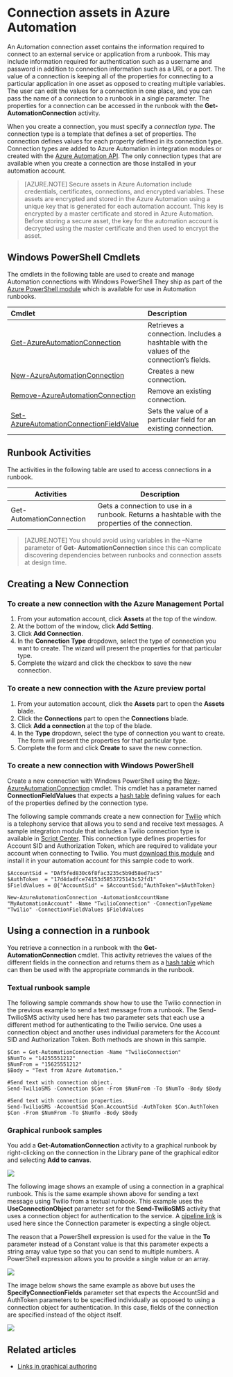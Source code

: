 <properties 
   pageTitle="Connection assets in Azure Automation | Windows Azure"
   description="Connection assets in Azure Automation contain the information required to connect to an external service or application from a runbook.  This article explains the details of connections and how to work with them in both textual and graphical authoring."
   services="automation"
   documentationCenter=""
   authors="bwren"
   manager="stevenka"
   editor="tysonn" />
<tags
	ms.service="automation"
	ms.date="08/18/2015"
	wacn.date=""/>

# Connection assets in Azure Automation

An Automation connection asset contains the information required to connect to an external service or application from a runbook.  This may include information required for authentication such as a username and password in addition to connection information such as a URL or a port. The value of a connection is keeping all of the properties for connecting to a particular application in one asset as opposed to creating multiple variables. The user can edit the values for a connection in one place, and you can pass the name of a connection to a runbook in a single parameter. The properties for a connection can be accessed in the runbook with the **Get-AutomationConnection** activity.

When you create a connection, you must specify a *connection type*. The connection type is a template that defines a set of properties. The connection defines values for each property defined in its connection type. Connection types are added to Azure Automation in integration modules or created with the [Azure Automation API](http://msdn.microsoft.com/zh-cn/library/azure/mt163818.aspx). The only connection types that are available when you create a connection are those installed in your automation account.

>[AZURE.NOTE] Secure assets in Azure Automation include credentials, certificates, connections, and encrypted variables. These assets are encrypted and stored in the Azure Automation using a unique key that is generated for each automation account. This key is encrypted by a master certificate and stored in Azure Automation. Before storing a secure asset, the key for the automation account is decrypted using the master certificate and then used to encrypt the asset.

## Windows PowerShell Cmdlets

The cmdlets in the following table are used to create and manage Automation connections with Windows PowerShell They ship as part of the [Azure PowerShell module](/documentation/articles/powershell-install-configure) which is available for use in Automation runbooks.

|Cmdlet|Description|
|:---|:---|
|[Get-AzureAutomationConnection](http://msdn.microsoft.com/zh-cn/library/dn921828.aspx)|Retrieves a connection. Includes a hashtable with the values of the connection’s fields.|
|[New-AzureAutomationConnection](http://msdn.microsoft.com/zh-cn/library/dn921825.aspx)|Creates a new connection.|
|[Remove-AzureAutomationConnection](http://msdn.microsoft.com/zh-cn/library/dn921827.aspx)|Remove an existing connection.|
|[Set-AzureAutomationConnectionFieldValue](http://msdn.microsoft.com/zh-cn/library/dn921826.aspx)|Sets the value of a particular field for an existing connection.|

## Runbook Activities

The activities in the following table are used to access connections in a runbook.

|Activities|Description|
|---|---|
|Get-AutomationConnection|Gets a connection to use in a runbook. Returns a hashtable with the properties of the connection.|

>[AZURE.NOTE] You should avoid using variables in the –Name parameter of **Get- AutomationConnection** since this can complicate discovering dependencies between runbooks and connection assets at design time.

## Creating a New Connection

### To create a new connection with the Azure Management Portal

1. From your automation account, click **Assets** at the top of the window.
1. At the bottom of the window, click **Add Setting**.
1. Click **Add Connection**.
2. In the **Connection Type** dropdown, select the type of connection you want to create.  The wizard will present the properties for that particular type.
1. Complete the wizard and click the checkbox to save the new connection.


### To create a new connection with the Azure preview portal

1. From your automation account, click the **Assets** part to open the **Assets** blade.
1. Click the **Connections** part to open the **Connections** blade.
1. Click **Add a connection** at the top of the blade.
2. In the **Type** dropdown, select the type of connection you want to create.  The form will present the properties for that particular type.
1. Complete the form and click **Create** to save the new connection.



### To create a new connection with Windows PowerShell

Create a new connection with Windows PowerShell using the [New-AzureAutomationConnection](http://msdn.microsoft.com/zh-cn/library/dn921825.aspx) cmdlet. This cmdlet has a parameter named **ConnectionFieldValues** that expects a [hash table](http://technet.microsoft.com/zh-cn/library/hh847780.aspx) defining values for each of the properties defined by the connection type.


The following sample commands create a new connection for [Twilio](http://www.twilio.com) which is a telephony service that allows you to send and receive text messages.  A sample integration module that includes a Twilio connection type is available in [Script Center](http://gallery.technet.microsoft.com/scriptcenter/Twilio-PowerShell-Module-8a8bfef8).  This connection type defines properties for Account SID and Authorization Token, which are required to validate your account when connecting to Twilio.  You must [download this module](http://gallery.technet.microsoft.com/scriptcenter/Twilio-PowerShell-Module-8a8bfef8) and install it in your automation account for this sample code to work.

	$AccountSid = "DAf5fed830c6f8fac3235c5b9d58ed7ac5"
	$AuthToken  = "17d4dadfce74153d5853725143c52fd1"
	$FieldValues = @{"AccountSid" = $AccountSid;"AuthToken"=$AuthToken}

	New-AzureAutomationConnection -AutomationAccountName "MyAutomationAccount" -Name "TwilioConnection" -ConnectionTypeName "Twilio" -ConnectionFieldValues $FieldValues


## Using a connection in a runbook

You retrieve a connection in a runbook with the **Get-AutomationConnection** cmdlet.  This activity retrieves the values of the different fields in the connection and returns them as a [hash table](https://technet.microsoft.com/zh-cn/library/hh847780.aspx) which can then be used with the appropriate commands in the runbook.

### Textual runbook sample
The following sample commands show how to use the Twilio connection in the previous example to send a text message from a runbook.  The Send-TwilioSMS activity used here has two parameter sets that each use a different method for authenticating to the Twilio service.  One uses a connection object and another uses individual parameters for the Account SID and Authorization Token.  Both methods are shown in this sample.

	$Con = Get-AutomationConnection -Name "TwilioConnection"
	$NumTo = "14255551212"
	$NumFrom = "15625551212"
	$Body = "Text from Azure Automation."

	#Send text with connection object.
	Send-TwilioSMS -Connection $Con -From $NumFrom -To $NumTo -Body $Body

	#Send text with connection properties.
	Send-TwilioSMS -AccountSid $Con.AccountSid -AuthToken $Con.AuthToken $Con -From $NumFrom -To $NumTo -Body $Body

### Graphical runbook samples

You add a **Get-AutomationConnection** activity to a graphical runbook by right-clicking on the connection in the Library pane of the graphical editor and selecting **Add to canvas**.

![](./media/automation-connections/connection-add-canvas.png)

The following image shows an example of using a connection in a graphical runbook.  This is the same example shown above for sending a text message using Twilio from a textual runbook.  This example uses the **UseConnectionObject** parameter set for the **Send-TwilioSMS** activity that uses a connection object for authentication to the service.  A [pipeline link](/documentation/articles/automation-graphical-authoring-intro#links-and-workflow) is used here since the Connection parameter is expecting a single object.

The reason that a PowerShell expression is used for the value in the **To** parameter instead of a Constant value is that this parameter expects a string array value type so that you can send to multiple numbers.  A PowerShell expression allows you to provide a single value or an array.

![](./media/automation-connections/get-connection-object.png)

The image below shows the same example as above but uses the **SpecifyConnectionFields** parameter set that expects the AccountSid and AuthToken parameters to be specified individually as opposed to using a connection object for authentication.  In this case, fields of the connection are specified instead of the object itself.  

![](./media/automation-connections/get-connection-properties.png)



## Related articles

- [Links in graphical authoring](/documentation/articles/automation-graphical-authoring-intro#links-and-workflow)
 